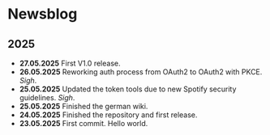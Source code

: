 # Newsblog

## 2025

* **27.05.2025** First V1.0 release.  
* **26.05.2025** Reworking auth process from OAuth2 to OAuth2 with PKCE. *Sigh*.  
* **25.05.2025** Updated the token tools due to new Spotify security guidelines. *Sigh*.         
* **25.05.2025** Finished the german wiki.  
* **24.05.2025** Finished the repository and first release.      
* **23.05.2025** First commit. Hello world.
